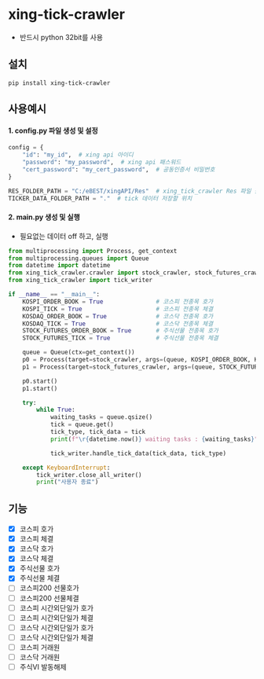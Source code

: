 # xing-tick-crawler
  - 반드시 python 32bit를 사용

## 설치
```shell script
pip install xing-tick-crawler
```

## 사용예시
#### 1. config.py 파일 생성 및 설정 
```python
config = {
    "id": "my_id",  # xing api 아이디
    "password": "my_password",  # xing api 패스워드
    "cert_password": "my_cert_password",  # 공동인증서 비밀번호
}

RES_FOLDER_PATH = "C:/eBEST/xingAPI/Res"  # xing_tick_crawler Res 파일 폴더 위치
TICKER_DATA_FOLDER_PATH = "."  # tick 데이터 저장할 위치
```

#### 2. main.py 생성 및 실행
 - 필요없는 데이터 off 하고, 실행
```python
from multiprocessing import Process, get_context
from multiprocessing.queues import Queue
from datetime import datetime
from xing_tick_crawler.crawler import stock_crawler, stock_futures_crawler
from xing_tick_crawler import tick_writer

if __name__ == "__main__":
    KOSPI_ORDER_BOOK = True               # 코스피 전종목 호가
    KOSPI_TICK = True                     # 코스피 전종목 체결
    KOSDAQ_ORDER_BOOK = True              # 코스닥 전종목 호가
    KOSDAQ_TICK = True                    # 코스닥 전종목 체결
    STOCK_FUTURES_ORDER_BOOK = True       # 주식선물 전종목 호가
    STOCK_FUTURES_TICK = True             # 주식선물 전종목 체결

    queue = Queue(ctx=get_context())
    p0 = Process(target=stock_crawler, args=(queue, KOSPI_ORDER_BOOK, KOSPI_TICK, KOSDAQ_ORDER_BOOK, KOSDAQ_TICK))
    p1 = Process(target=stock_futures_crawler, args=(queue, STOCK_FUTURES_ORDER_BOOK, STOCK_FUTURES_TICK))

    p0.start()
    p1.start()

    try:
        while True:
            waiting_tasks = queue.qsize()
            tick = queue.get()
            tick_type, tick_data = tick
            print(f"\r{datetime.now()} waiting tasks : {waiting_tasks}", end='')

            tick_writer.handle_tick_data(tick_data, tick_type)

    except KeyboardInterrupt:
        tick_writer.close_all_writer()
        print("사용자 종료")

```


## 기능
 - [x] 코스피 호가
 - [x] 코스피 체결
 - [x] 코스닥 호가
 - [x] 코스닥 체결
 - [x] 주식선물 호가
 - [x] 주식선물 체결
 - [ ] 코스피200 선물호가
 - [ ] 코스피200 선물체결
 - [ ] 코스피 시간외단일가 호가
 - [ ] 코스피 시간외단일가 체결
 - [ ] 코스닥 시간외단일가 호가
 - [ ] 코스닥 시간외단일가 체결
 - [ ] 코스피 거래원
 - [ ] 코스닥 거래원
 - [ ] 주식VI 발동해제
